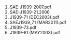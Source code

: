 1. SAE-J1939-2007.pdf
  1. SAE-J1939-21.2006
  2. J1939-71 (DEC2003).pdf
  3. SAEJ1939_71 (MAR2011).pdf
  4. J1939-73.pdf
  5. J1939-81 (MAY2003).pdf
